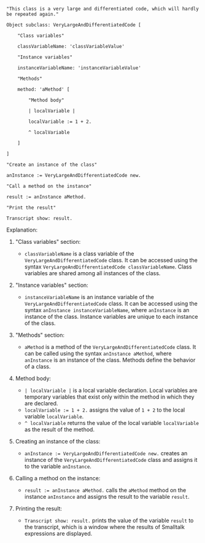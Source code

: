 ```smalltalk
"This class is a very large and differentiated code, which will hardly be repeated again."

Object subclass: VeryLargeAndDifferentiatedCode [

    "Class variables"

    classVariableName: 'classVariableValue'

    "Instance variables"

    instanceVariableName: 'instanceVariableValue'

    "Methods"

    method: 'aMethod' [

        "Method body"

        | localVariable |

        localVariable := 1 + 2.

        ^ localVariable

    ]

]

"Create an instance of the class"

anInstance := VeryLargeAndDifferentiatedCode new.

"Call a method on the instance"

result := anInstance aMethod.

"Print the result"

Transcript show: result.
```

Explanation:

1. "Class variables" section:

    * `classVariableName` is a class variable of the `VeryLargeAndDifferentiatedCode` class. It can be accessed using the syntax `VeryLargeAndDifferentiatedCode classVariableName`. Class variables are shared among all instances of the class.

2. "Instance variables" section:

    * `instanceVariableName` is an instance variable of the `VeryLargeAndDifferentiatedCode` class. It can be accessed using the syntax `anInstance instanceVariableName`, where `anInstance` is an instance of the class. Instance variables are unique to each instance of the class.

3. "Methods" section:

    * `aMethod` is a method of the `VeryLargeAndDifferentiatedCode` class. It can be called using the syntax `anInstance aMethod`, where `anInstance` is an instance of the class. Methods define the behavior of a class.

4. Method body:

    * `| localVariable |` is a local variable declaration. Local variables are temporary variables that exist only within the method in which they are declared.
    * `localVariable := 1 + 2.` assigns the value of `1 + 2` to the local variable `localVariable`.
    * `^ localVariable` returns the value of the local variable `localVariable` as the result of the method.

5. Creating an instance of the class:

    * `anInstance := VeryLargeAndDifferentiatedCode new.` creates an instance of the `VeryLargeAndDifferentiatedCode` class and assigns it to the variable `anInstance`.

6. Calling a method on the instance:

    * `result := anInstance aMethod.` calls the `aMethod` method on the instance `anInstance` and assigns the result to the variable `result`.

7. Printing the result:

    * `Transcript show: result.` prints the value of the variable `result` to the transcript, which is a window where the results of Smalltalk expressions are displayed.